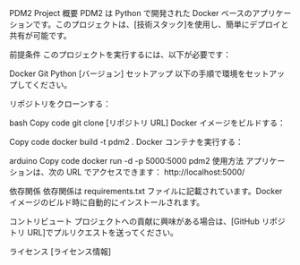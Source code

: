 PDM2 Project
概要
PDM2 は Python で開発された Docker ベースのアプリケーションです。このプロジェクトは、[技術スタック]を使用し、簡単にデプロイと共有が可能です。

前提条件
このプロジェクトを実行するには、以下が必要です：

Docker
Git
Python [バージョン]
セットアップ
以下の手順で環境をセットアップしてください。

リポジトリをクローンする：

bash
Copy code
git clone [リポジトリ URL]
Docker イメージをビルドする：

Copy code
docker build -t pdm2 .
Docker コンテナを実行する：

arduino
Copy code
docker run -d -p 5000:5000 pdm2
使用方法
アプリケーションは、次の URL でアクセスできます： http://localhost:5000/

依存関係
依存関係は requirements.txt ファイルに記載されています。Docker イメージのビルド時に自動的にインストールされます。

コントリビュート
プロジェクトへの貢献に興味がある場合は、[GitHub リポジトリ URL]でプルリクエストを送ってください。

ライセンス
[ライセンス情報]
